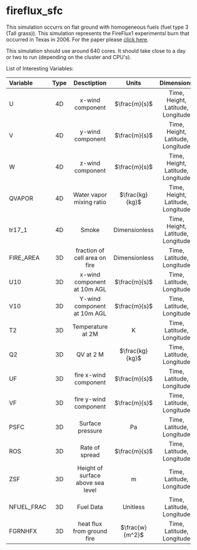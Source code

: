 # fireflux_sfc

This simulation occurrs on flat ground with homogeneous fuels (fuel type 3 (Tall grass)). This simulation represents the FireFlux1 experimentsl burn that occurred in Texas in 2006. For the paper please [click here](https://arxiv.org/abs/1206.3345).

This simulation should use around 640 cores. It should take close to a day or two to run (depending on the cluster and CPU's). 

List of Interesting Variables:

| Variable  | Type  | Desctiption     | Units | Dimensions |
|:----------|:-----: | :--------------:| :------: | :----: |
| U        | 4D  | x-wind component | $\frac{m}{s}$ | Time, Height, Latitude, Longitude |
| V        | 4D  | y-wind component | $\frac{m}{s}$ | Time, Height, Latitude, Longitude |
| W        | 4D  | z-wind component | $\frac{m}{s}$ | Time, Height, Latitude, Longitude |
| QVAPOR   | 4D  | Water vapor mixing ratio | $\frac{kg}{kg}$ | Time, Height, Latitude, Longitude |
| tr17_1   | 4D  | Smoke | Dimensionless | Time, Height, Latitude, Longitude |
| FIRE_AREA| 3D  | fraction of cell area on fire | Dimensionless | Time, Latitude, Longitude |
| U10      | 3D  | x-wind component at 10m AGL | $\frac{m}{s}$ | Time, Latitude, Longitude |
| V10      | 3D  | Y-wind component at 10m AGL | $\frac{m}{s}$ | Time, Latitude, Longitude |
| T2   | 3D  | Temperature at 2M | K | Time, Latitude, Longitude |
| Q2   | 3D  | QV at 2 M | $\frac{kg}{kg}$ | Time, Latitude, Longitude |
| UF   | 3D  | fire x-wind component | $\frac{m}{s}$ | Time, Latitude, Longitude |
| VF   | 3D  | fire y-wind component | $\frac{m}{s}$ | Time, Latitude, Longitude |
| PSFC   | 3D  | Surface pressure | Pa | Time, Latitude, Longitude |
| ROS   | 3D  | Rate of spread | $\frac{m}{s}$ | Time, Latitude, Longitude |
| ZSF   | 3D  | Height of surface above sea level | m | Time, Latitude, Longitude |
| NFUEL_FRAC   | 3D  | Fuel Data | Unitless | Time, Latitude, Longitude |
| FGRNHFX   | 3D  | heat flux from ground fire | $\frac{w}{m^2}$ | Time, Latitude, Longitude |
